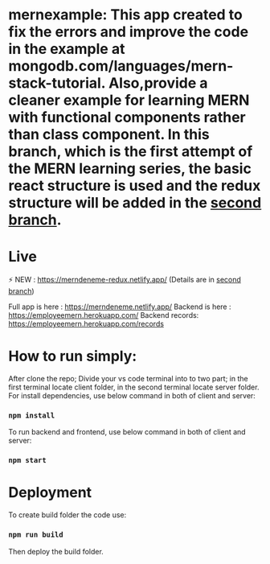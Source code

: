 ﻿# mernexample: This app created to fix the errors and improve the code in the example at mongodb.com/languages/mern-stack-tutorial. Also,provide a cleaner example for learning MERN with functional components rather than class component. In this branch, which is the first attempt of the MERN learning series, the basic react structure is used and the redux structure will be added in the [second branch](https://github.com/brkkartaloglu/mernexample/tree/TRY_2).
 
 
 # Live 
 
 ⚡ NEW : https://merndeneme-redux.netlify.app/ (Details are in [second branch](https://github.com/brkkartaloglu/mernexample/tree/TRY_2))
 
 Full app is here : https://merndeneme.netlify.app/
 Backend is here : https://employeemern.herokuapp.com/ 
 Backend records: https://employeemern.herokuapp.com/records
 
 # How to run simply:
 After clone the repo;
 Divide your vs code terminal into to two part; in the first terminal locate client folder, in the second terminal locate server folder.
 For install dependencies, use below command in both of client and server:
 ### `npm install` 
 
 To run backend and frontend, use below command in both of client and server:
 ### `npm start`
 
 # Deployment
 To create build folder the code use:
 ### `npm run build`
 Then deploy the build folder.




